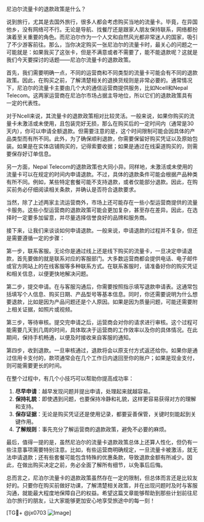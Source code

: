 尼泊尔流量卡的退款政策是什么？

说到旅行，尤其是去国外旅行，很多人都会考虑购买当地的流量卡。毕竟，在异国他乡，没有网络可不行。无论是导航、找餐厅还是跟家人朋友保持联系，网络都扮演着至关重要的角色。而尼泊尔作为一个人文和自然风光都非常迷人的国家，吸引了不少游客前往。那么，当你决定购买一张尼泊尔的流量卡时，最关心的问题之一可能就是：如果我买了这张卡，但是不满意或者不需要了，能不能退款呢？这就是我们今天要探讨的话题——尼泊尔流量卡的退款政策。

首先，我们需要明确一点，不同的运营商和不同类型的流量卡可能会有不同的退款政策。因此，在购买之前，了解清楚相关的退换货规则是非常必要的。通常情况下，尼泊尔的流量卡主要由几个大的通信运营商提供服务，比如Ncell和Nepal Telecom。这两家运营商在尼泊尔市场占据主导地位，所以它们的退款政策具有一定的代表性。

对于Ncell来说，其流量卡的退款政策相对比较灵活。一般来说，如果你购买的流量卡未激活或未使用，且包装完好无损，那么在购买后的一定时间内（通常是30天内），你可以申请全额退款。但需要注意的是，这个时间限制可能会因具体的产品类型而有所不同。此外，为了确保顺利退款，你需要保留好购买凭证以及原始包装。如果是在实体店铺购买的，记得索要收据；如果是通过在线渠道购买的，则需要保存好订单信息。

另一方面，Nepal Telecom的退款政策也大同小异。同样地，未激活或未使用的流量卡可以在规定的时间内申请退款。不过，具体的退款条件可能会根据产品种类有所不同。例如，某些特定套餐可能不支持退款，或者仅能部分退款。因此，在购买前务必仔细阅读相关条款，并确认是否符合退款要求。

当然，除了上述两家主流运营商外，市场上还可能存在一些小型运营商提供的流量卡服务。这些小型运营商的退款政策可能会更加复杂，甚至存在差异。因此，在选择时一定要多加留意，并尽量选择信誉良好的品牌和服务商。

接下来，让我们来谈谈如何申请退款。一般来说，申请退款的过程并不复杂，但还是需要遵循一定的步骤：

第一步，联系客服。无论你是通过线上还是线下购买的流量卡，一旦决定申请退款，首先要做的就是联系对应的客服部门。大多数运营商都会提供电话、电子邮件或官方网站上的在线客服等多种联系方式。在联系客服时，请准备好你的购买凭证和相关信息，以便更快地解决问题。

第二步，提交申请。在与客服沟通后，你需要按照指示填写退款申请表。这通常包括填写个人信息、购买日期、产品型号等基本信息。同时，你还需要说明为什么想要退款，比如是因为产品问题还是个人原因。如果是因为质量问题，可能还需要附上相关证据，如照片或视频。

第三步，等待审核。提交完申请之后，运营商会对你的请求进行审核。这个过程可能需要几天到几周的时间，具体取决于运营商的工作效率以及你的具体情况。在此期间，保持手机畅通，以便及时接收来自客服的通知。

第四步，收到退款。一旦审核通过，退款将会以原支付方式返还给你。如果你是通过信用卡支付的，款项通常会在几个工作日内退回至你的账户；如果是现金支付，则可能需要更长的时间。

在整个过程中，有几个小技巧可以帮助你提高成功率：

1. **尽早申请**：越早发现问题并提出申请，处理起来就越容易。
2. **保持礼貌**：即使遇到问题，也要保持冷静和礼貌，这样更容易获得对方的理解和支持。
3. **保存证据**：无论是购买凭证还是使用记录，都要妥善保管，关键时刻能起到关键作用。
4. **了解规则**：事先充分了解运营商的退款政策，避免不必要的麻烦。

最后，值得一提的是，虽然尼泊尔的流量卡退款政策总体上还算人性化，但仍有一些注意事项需要特别注意。比如，有些运营商明确规定，一旦流量卡被激活，就无法申请退款；还有些套餐可能包含特殊的优惠条款，导致退款金额有所减少。因此，在做出购买决定之前，务必全面了解所有细节，以免事后后悔。

总而言之，尼泊尔流量卡的退款政策虽然存在一定的限制，但总体而言还是比较友好的。只要你在购买前做好功课，了解清楚相关政策，并在出现问题时及时与客服沟通，就能最大程度地保障自己的权益。希望这篇文章能够帮助到那些计划前往尼泊尔旅行的朋友，让大家能够更加安心地享受旅途中的每一刻！

[TG💪+ @jx0703 ![Image](https://github.com/user-attachments/assets/dbca1d08-cadb-493c-b0ec-ad6f7a83f270)]